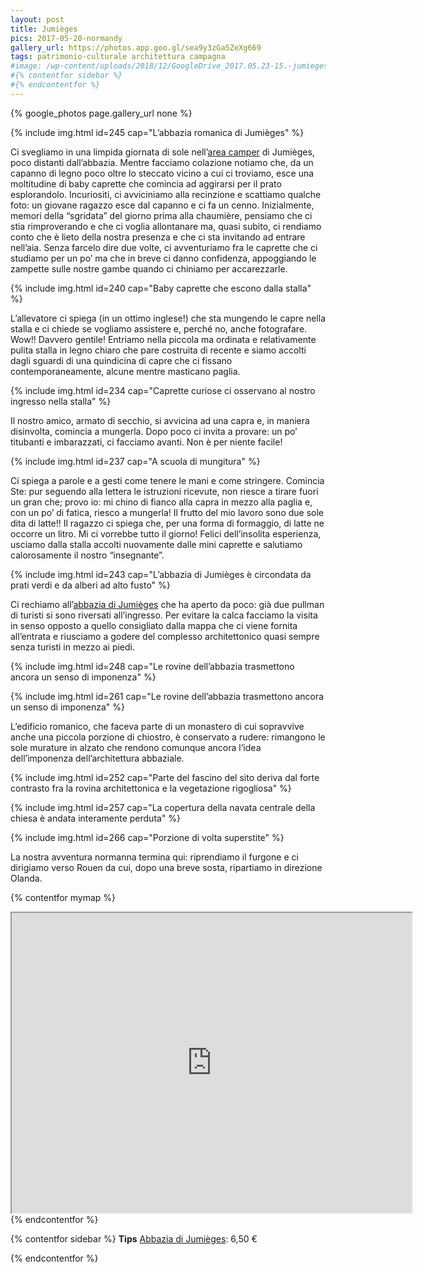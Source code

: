 ```yaml
---
layout: post
title: Jumièges
pics: 2017-05-20-normandy
gallery_url: https://photos.app.goo.gl/sea9y3zGa5ZeXg669
tags: patrimonio-culturale architettura campagna
#image: /wp-content/uploads/2018/12/GoogleDrive_2017.05.23-15.-jumieges.jpg
#{% contentfor sidebar %}
#{% endcontentfor %}
---
```


{% google_photos page.gallery_url none %}

{% include img.html id=245 cap="L’abbazia romanica di Jumièges" %}

Ci svegliamo in una limpida giornata di sole nell’[area camper](https://www.furgovw.org/index.php?topic=318091.msg4273854#msg4273854) di Jumièges, poco distanti dall’abbazia. Mentre facciamo colazione notiamo che, da un capanno di legno poco oltre lo steccato vicino a cui ci troviamo, esce una moltitudine di baby caprette che comincia ad aggirarsi per il prato esplorandolo. Incuriositi, ci avviciniamo alla recinzione e scattiamo qualche foto: un giovane ragazzo esce dal capanno e ci fa un cenno. Inizialmente, memori della “sgridata” del giorno prima alla chaumière, pensiamo che ci stia rimproverando e che ci voglia allontanare ma, quasi subito, ci rendiamo conto che è lieto della nostra presenza e che ci sta invitando ad entrare nell’aia. Senza farcelo dire due volte, ci avventuriamo fra le caprette che ci studiamo per un po’ ma che in breve ci danno confidenza, appoggiando le zampette sulle nostre gambe quando ci chiniamo per accarezzarle.

{% include img.html id=240 cap="Baby caprette che escono dalla stalla" %}

L’allevatore ci spiega (in un ottimo inglese!) che sta mungendo le capre nella stalla e ci chiede se vogliamo assistere e, perché no, anche fotografare. Wow!! Davvero gentile! Entriamo nella piccola ma ordinata e relativamente pulita stalla in legno chiaro che pare costruita di recente e siamo accolti dagli sguardi di una quindicina di capre che ci fissano contemporaneamente, alcune mentre masticano paglia.

{% include img.html id=234 cap="Caprette curiose ci osservano al nostro ingresso nella stalla" %}

Il nostro amico, armato di secchio, si avvicina ad una capra e, in maniera disinvolta, comincia a mungerla. Dopo poco ci invita a provare: un po’ titubanti e imbarazzati, ci facciamo avanti. Non è per niente facile!

{% include img.html id=237 cap="A scuola di mungitura" %}

Ci spiega a parole e a gesti come tenere le mani e come stringere. Comincia Ste: pur seguendo alla lettera le istruzioni ricevute, non riesce a tirare fuori un gran che; provo io: mi chino di fianco alla capra in mezzo alla paglia e, con un po’ di fatica, riesco a mungerla! Il frutto del mio lavoro sono due sole dita di latte!! Il ragazzo ci spiega che, per una forma di formaggio, di latte ne occorre un litro. Mi ci vorrebbe tutto il giorno! Felici dell’insolita esperienza, usciamo dalla stalla accolti nuovamente dalle mini caprette e salutiamo calorosamente il nostro “insegnante”.

{% include img.html id=243 cap="L’abbazia di Jumièges è circondata da prati verdi e da alberi ad alto fusto" %}

Ci rechiamo all’[abbazia di Jumièges](http://www.abbayedejumieges.fr/en/home-2/) che ha aperto da poco: già due pullman di turisti si sono riversati all’ingresso. Per evitare la calca facciamo la visita in senso opposto a quello consigliato dalla mappa che ci viene fornita all’entrata e riusciamo a godere del complesso architettonico quasi sempre senza turisti in mezzo ai piedi.

{% include img.html id=248 cap="Le rovine dell’abbazia trasmettono ancora un senso di imponenza" %}

{% include img.html id=261 cap="Le rovine dell’abbazia trasmettono ancora un senso di imponenza" %}

L’edificio romanico, che faceva parte di un monastero di cui sopravvive anche una piccola porzione di chiostro, è conservato a rudere: rimangono le sole murature in alzato che rendono comunque ancora l’idea dell’imponenza dell’architettura abbaziale.

{% include img.html id=252 cap="Parte del fascino del sito deriva dal forte contrasto fra la rovina architettonica e la vegetazione rigogliosa" %}

{% include img.html id=257 cap="La copertura della navata centrale della chiesa è andata interamente perduta" %}

{% include img.html id=266 cap="Porzione di volta superstite" %}

La nostra avventura normanna termina qui: riprendiamo il furgone e ci dirigiamo verso Rouen da cui, dopo una breve sosta, ripartiamo in direzione Olanda.

{% contentfor mymap %}
<iframe src="https://www.google.com/maps/d/embed?mid=1Q-DHgh4J29Y32qxQTGuHQ-8JapQ&ehbc=2E312F" width="640" height="480"></iframe>
{% endcontentfor %}

{% contentfor sidebar %}
**Tips**
[Abbazia di Jumièges](http://www.abbayedejumieges.fr/en/home-2/): 6,50 €

{% endcontentfor %}